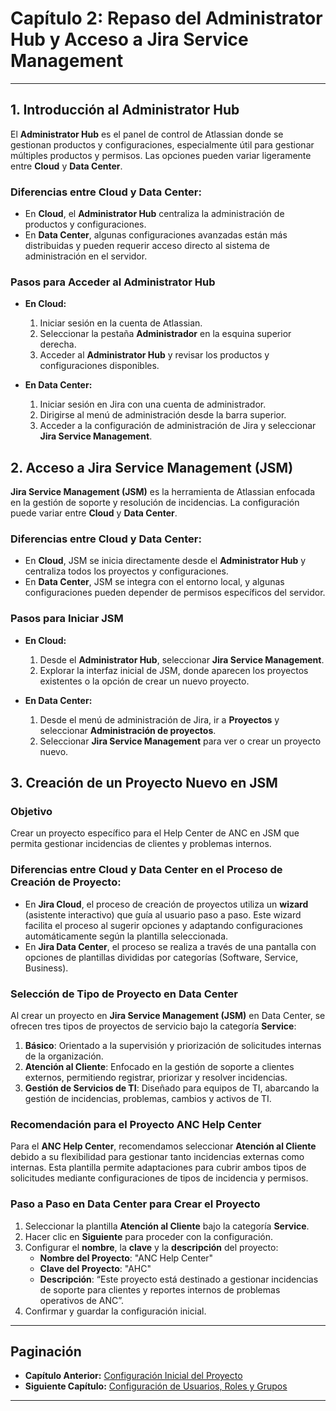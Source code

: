
# Capítulo 2: Repaso del Administrator Hub y Acceso a Jira Service Management

---

## 1. Introducción al Administrator Hub

El **Administrator Hub** es el panel de control de Atlassian donde se gestionan productos y configuraciones, especialmente útil para gestionar múltiples productos y permisos. Las opciones pueden variar ligeramente entre **Cloud** y **Data Center**.

### Diferencias entre Cloud y Data Center:
- En **Cloud**, el **Administrator Hub** centraliza la administración de productos y configuraciones.
- En **Data Center**, algunas configuraciones avanzadas están más distribuidas y pueden requerir acceso directo al sistema de administración en el servidor.

### Pasos para Acceder al Administrator Hub
- **En Cloud:**
  1. Iniciar sesión en la cuenta de Atlassian.
  2. Seleccionar la pestaña **Administrador** en la esquina superior derecha.
  3. Acceder al **Administrator Hub** y revisar los productos y configuraciones disponibles.

- **En Data Center:**
  1. Iniciar sesión en Jira con una cuenta de administrador.
  2. Dirigirse al menú de administración desde la barra superior.
  3. Acceder a la configuración de administración de Jira y seleccionar **Jira Service Management**.

## 2. Acceso a Jira Service Management (JSM)

**Jira Service Management (JSM)** es la herramienta de Atlassian enfocada en la gestión de soporte y resolución de incidencias. La configuración puede variar entre **Cloud** y **Data Center**.

### Diferencias entre Cloud y Data Center:
- En **Cloud**, JSM se inicia directamente desde el **Administrator Hub** y centraliza todos los proyectos y configuraciones.
- En **Data Center**, JSM se integra con el entorno local, y algunas configuraciones pueden depender de permisos específicos del servidor.

### Pasos para Iniciar JSM
- **En Cloud:**
  1. Desde el **Administrator Hub**, seleccionar **Jira Service Management**.
  2. Explorar la interfaz inicial de JSM, donde aparecen los proyectos existentes o la opción de crear un nuevo proyecto.

- **En Data Center:**
  1. Desde el menú de administración de Jira, ir a **Proyectos** y seleccionar **Administración de proyectos**.
  2. Seleccionar **Jira Service Management** para ver o crear un proyecto nuevo.

## 3. Creación de un Proyecto Nuevo en JSM

### Objetivo
Crear un proyecto específico para el Help Center de ANC en JSM que permita gestionar incidencias de clientes y problemas internos.

### Diferencias entre Cloud y Data Center en el Proceso de Creación de Proyecto:
- En **Jira Cloud**, el proceso de creación de proyectos utiliza un **wizard** (asistente interactivo) que guía al usuario paso a paso. Este wizard facilita el proceso al sugerir opciones y adaptando configuraciones automáticamente según la plantilla seleccionada.
- En **Jira Data Center**, el proceso se realiza a través de una pantalla con opciones de plantillas divididas por categorías (Software, Service, Business).

### Selección de Tipo de Proyecto en Data Center
Al crear un proyecto en **Jira Service Management (JSM)** en Data Center, se ofrecen tres tipos de proyectos de servicio bajo la categoría **Service**:
1. **Básico**: Orientado a la supervisión y priorización de solicitudes internas de la organización.
2. **Atención al Cliente**: Enfocado en la gestión de soporte a clientes externos, permitiendo registrar, priorizar y resolver incidencias.
3. **Gestión de Servicios de TI**: Diseñado para equipos de TI, abarcando la gestión de incidencias, problemas, cambios y activos de TI.

### Recomendación para el Proyecto ANC Help Center
Para el **ANC Help Center**, recomendamos seleccionar **Atención al Cliente** debido a su flexibilidad para gestionar tanto incidencias externas como internas. Esta plantilla permite adaptaciones para cubrir ambos tipos de solicitudes mediante configuraciones de tipos de incidencia y permisos.

### Paso a Paso en Data Center para Crear el Proyecto
1. Seleccionar la plantilla **Atención al Cliente** bajo la categoría **Service**.
2. Hacer clic en **Siguiente** para proceder con la configuración.
3. Configurar el **nombre**, la **clave** y la **descripción** del proyecto:
   - **Nombre del Proyecto**: "ANC Help Center"
   - **Clave del Proyecto**: "AHC"
   - **Descripción**: “Este proyecto está destinado a gestionar incidencias de soporte para clientes y reportes internos de problemas operativos de ANC”.
4. Confirmar y guardar la configuración inicial.

---

## Paginación

- **Capítulo Anterior:** [Configuración Inicial del Proyecto](ANC_Help_Center_Capitulo_1.md)
- **Siguiente Capítulo:** [Configuración de Usuarios, Roles y Grupos](ANC_Help_Center_Capitulo_3.md)

---
